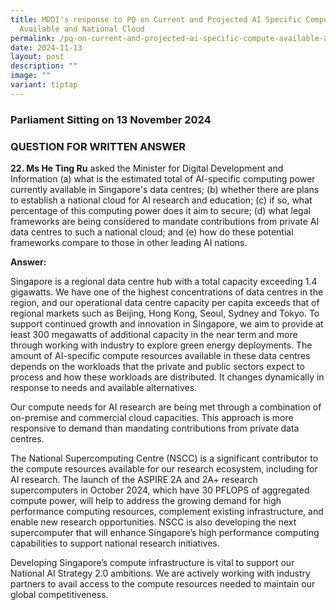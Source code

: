 ```yaml
---
title: MDDI's response to PQ on Current and Projected AI Specific Compute
  Available and National Cloud
permalink: /pq-on-current-and-projected-ai-specific-compute-available-and-national-cloud/
date: 2024-11-13
layout: post
description: ""
image: ""
variant: tiptap
---
```

<h3>Parliament Sitting on 13 November 2024</h3>
<h3>QUESTION FOR WRITTEN ANSWER</h3>
<p><strong>22. Ms He Ting Ru</strong> asked the Minister for Digital Development
and Information (a) what is the estimated total of AI-specific computing
power currently available in Singapore's data centres; (b) whether there
are plans to establish a national cloud for AI research and education;
(c) if so, what percentage of this computing power does it aim to secure;
(d) what legal frameworks are being considered to mandate contributions
from private AI data centres to such a national cloud; and (e) how do these
potential frameworks compare to those in other leading AI nations.</p>
<p><strong>Answer:</strong>
</p>
<p>Singapore is a regional data centre hub with a total capacity exceeding
1.4 gigawatts. We have one of the highest concentrations of data centres
in the region, and our operational data centre capacity per capita exceeds
that of regional markets such as Beijing, Hong Kong, Seoul, Sydney and
Tokyo. To support continued growth and innovation in Singapore, we aim
to provide at least 300 megawatts of additional capacity in the near term
and more through working with industry to explore green energy deployments.
The amount of AI-specific compute resources available in these data centres
depends on the workloads that the private and public sectors expect to
process and how these workloads are distributed. It changes dynamically
in response to needs and available alternatives.</p>
<p>Our compute needs for AI research are being met through a combination
of on-premise and commercial cloud capacities. This approach is more responsive
to demand than mandating contributions from private data centres.</p>
<p>The National Supercomputing Centre (NSCC) is a significant contributor
to the compute resources available for our research ecosystem, including
for AI research. The launch of the ASPIRE 2A and 2A+ research supercomputers
in October 2024, which have 30 PFLOPS of aggregated compute power, will
help to address the growing demand for high performance computing resources,
complement existing infrastructure, and enable new research opportunities.
NSCC is also developing the next supercomputer that will enhance Singapore’s
high performance computing capabilities to support national research initiatives.</p>
<p>Developing Singapore’s compute infrastructure is vital to support our
National AI Strategy 2.0 ambitions. We are actively working with industry
partners to avail access to the compute resources needed to maintain our
global competitiveness.</p>